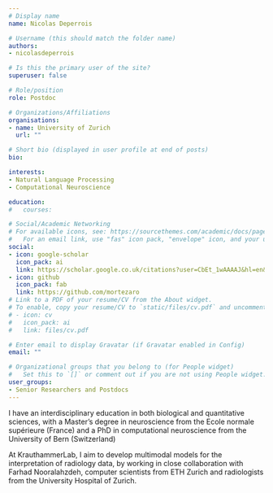 ```yaml
---
# Display name
name: Nicolas Deperrois

# Username (this should match the folder name)
authors:
- nicolasdeperrois

# Is this the primary user of the site?
superuser: false

# Role/position
role: Postdoc

# Organizations/Affiliations
organisations:
- name: University of Zurich
  url: ""

# Short bio (displayed in user profile at end of posts)
bio: 

interests:
- Natural Language Processing
- Computational Neuroscience

education:
#   courses:

# Social/Academic Networking
# For available icons, see: https://sourcethemes.com/academic/docs/page-builder/#icons
#   For an email link, use "fas" icon pack, "envelope" icon, and your uzh email up to before the '@'.
social:
- icon: google-scholar
  icon_pack: ai
  link: https://scholar.google.co.uk/citations?user=CbEt_1wAAAAJ&hl=en&oi=ao
- icon: github
  icon_pack: fab
  link: https://github.com/mortezaro
# Link to a PDF of your resume/CV from the About widget.
# To enable, copy your resume/CV to `static/files/cv.pdf` and uncomment the lines below.
# - icon: cv
#   icon_pack: ai
#   link: files/cv.pdf

# Enter email to display Gravatar (if Gravatar enabled in Config)
email: ""

# Organizational groups that you belong to (for People widget)
#   Set this to `[]` or comment out if you are not using People widget.
user_groups:
- Senior Researchers and Postdocs
---
```


I have an interdisciplinary education in both biological and quantitative sciences, with a Master’s degree in neuroscience from the Ecole normale supérieure (France) and a PhD in computational neuroscience from the University of Bern  (Switzerland)

At KrauthammerLab, I aim to develop multimodal models for the interpretation of radiology data, by working in close collaboration with Farhad Nooralahzdeh, computer scientists from ETH Zurich and radiologists from the University Hospital of Zurich. 
